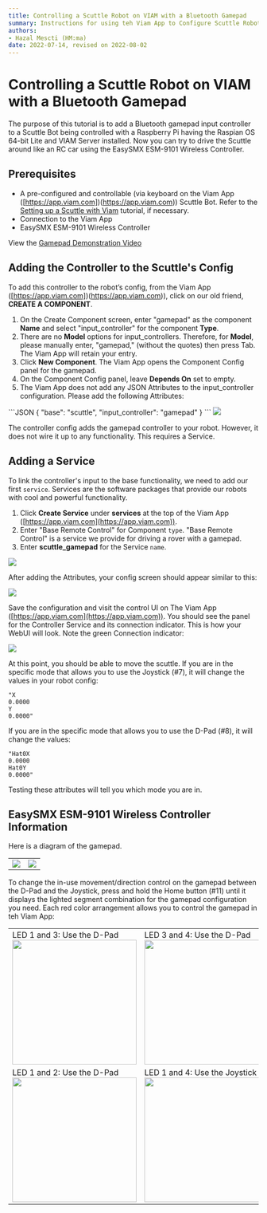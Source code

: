 ```yaml
---
title: Controlling a Scuttle Robot on VIAM with a Bluetooth Gamepad
summary: Instructions for using teh Viam App to Configure Scuttle Robot with a Bluetooth Gamepad 
authors: 
- Hazal Mescti (HM:ma)
date: 2022-07-14, revised on 2022-08-02
---
```

# Controlling a Scuttle Robot on VIAM with a Bluetooth Gamepad
The purpose of this tutorial is to add a Bluetooth gamepad input controller to a Scuttle Bot being controlled with a Raspberry Pi having the Raspian OS 64-bit Lite and VIAM Server installed. Now you can try to drive the Scuttle around like an RC car using the EasySMX ESM-9101 Wireless Controller. 

## Prerequisites

* A pre-configured and controllable (via keyboard on the Viam App ([https://app.viam.com])(https://app.viam.com)) Scuttle Bot. Refer to the <a href="/tutorials/scuttlebot">Setting up a Scuttle with Viam</a> tutorial, if necessary.
* Connection to the Viam App
* EasySMX ESM-9101 Wireless Controller

View the [Gamepad Demonstration Video](https://drive.google.com/file/d/1WfON6u6rltsMAY1LluZUUizk33DJ92Hd/view?usp=sharing)

## Adding the Controller to the Scuttle's Config

To add this controller to the robot’s config, from the Viam App ([https://app.viam.com])(https://app.viam.com)), click on our old friend, **CREATE A COMPONENT**. 
<OL>
<li>On the Create Component screen, enter "gamepad" as the component <strong>Name</strong>  and select "input_controller" for the component <strong>Type</strong>. </li>

<li>There are no <strong>Model</strong> options for input_controllers. Therefore, for <strong>Model</strong>, please manually enter, "gamepad," (without the quotes) then press Tab. The Viam App will retain your entry.</li>


<li>Click <strong>New Component</strong>. The Viam App opens the Component Config panel for the gamepad. </li>
<li>On the Component Config panel, leave <strong>Depends On</strong> set to empty.</li>
<li>The Viam App does not add any JSON Attributes to the input_controller configuration. Please add the following Attributes:
</OL>
```JSON
{
 "base": "scuttle",
 "input_controller": "gamepad"
}
```

<img src="../img/pi-game-game-config-blank.png">

The controller config adds the gamepad controller to your robot. However, it does not wire it up to any functionality. This requires a Service.

## Adding a Service

To link the controller's input to the base functionality, we need to add our first `service`. Services are the software packages that provide our robots with cool and powerful functionality.

1. Click **Create Service** under **services** at the top of the Viam App ([https://app.viam.com](https://app.viam.com)). 
2. Enter "Base Remote Control" for Component `type`. "Base Remote Control" is a service we provide for driving a rover with a gamepad.
3. Enter **scuttle_gamepad** for the Service `name`. 

<img src="../img/pi-game-create-service.png">

After adding the Attributes, your config screen should appear similar to this:

<img src="../img/pi-game-service-config.png">

Save the configuration and visit the control UI on The Viam App ([https://app.viam.com](https://app.viam.com)). You should see the panel for the Controller Service and its connection indicator. This is how your WebUI will look. Note the green Connection indicator:

<img src="../img/pi-game-controller-panel.png">

At this point, you should be able to move the scuttle. If you are in the specific mode that allows you to use the Joystick (#7), it will change the values in your robot config:

```
"X
0.0000
Y
0.0000"
```

If you are in the specific mode that allows you to use the D-Pad (#8), it will change the values:
```
"Hat0X
0.0000
Hat0Y
0.0000"
```

Testing these attributes will tell you which mode you are in. 

## EasySMX ESM-9101 Wireless Controller Information

Here is a diagram of the gamepad. 
<table>
<tr><td><img src="../img/pi-game-gamepad-diagram.png"></td><td><img src="../img/pi-game-gamepad-legend.png"></td></tr>
</table>

To change the in-use movement/direction control on the gamepad between the D-Pad and the Joystick, press and hold the Home button (#11) until it displays the lighted segment combination for the gamepad configuration you need. Each red color arrangement allows you to control the gamepad in teh Viam App: 
<table>
<tr><td>LED 1 and 3: Use the D-Pad<BR>
<img src="../img/pi-game-cont-1and3.jpg" width="250px"></td><td>LED 3 and 4: Use the D-Pad<BR>
<img src="../img/pi-game-cont-3and4.jpg" width="250px"></td></tr>
<tr><td>LED 1 and 2: Use the D-Pad<BR>
<img src="../img/pi-game-cont-1and2.jpg" width="250px"></td><td>LED 1 and 4: Use the Joystick<BR>
<img src="../img/pi-game-cont-1and4.jpg" width="250px"></td></tr>
</table>